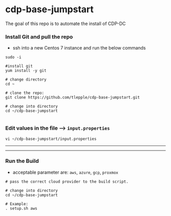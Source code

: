 # cdp-base-jumpstart

The goal of this repo is to automate the install of CDP-DC

### Install Git and pull the repo


* ssh into a new Centos 7 instance and run the below commands

```
sudo -i

#install git
yum install -y git

# change directory
cd ~

# clone the repo:
git clone https://github.com/tlepple/cdp-base-jumpstart.git

# change into directory
cd ~/cdp-base-jumpstart


```


### Edit values in the file --> `input.properties`

```
vi ~/cdp-base-jumpstart/input.properties

```
---
---

### Run the Build

* acceptable parameter are:  `aws`, `azure`, `gcp`, `proxmox`

```
# pass the correct cloud provider to the build script.

# change into directory
cd ~/cdp-base-jumpstart

# Example:
. setup.sh aws

```
